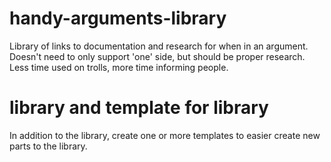 # handy-arguments-library
Library of links to documentation and research for when in an argument. Doesn't need to only support 'one' side, but should be proper research. Less time used on trolls, more time informing people.

# library and template for library
In addition to the library, create one or more templates to easier create new parts to the library.
